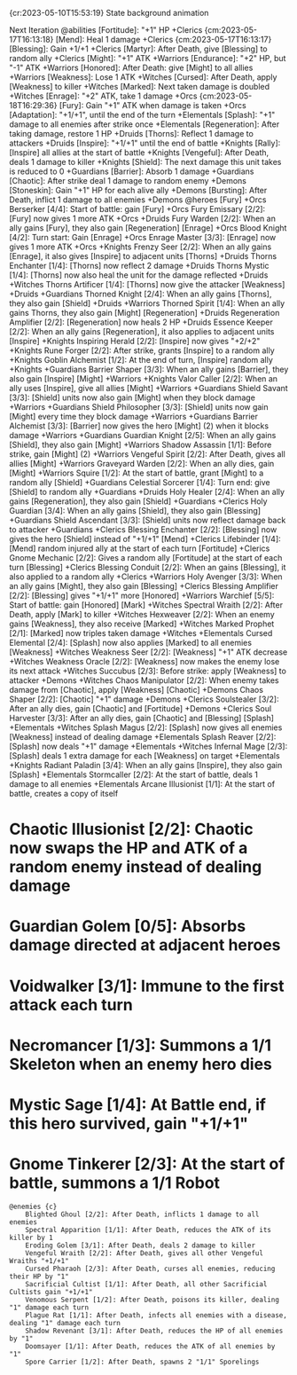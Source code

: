 {cr:2023-05-10T15:53:19} State background animation

Next Iteration
    @abilities
        [Fortitude]: "+1" HP +Clerics {cm:2023-05-17T16:13:18}
        [Mend]: Heal 1 damage +Clerics {cm:2023-05-17T16:13:17}
        [Blessing]: Gain \+1/+1 +Clerics
        [Martyr]: After Death, give [Blessing] to random ally +Clerics
        [Might]: "+1" ATK +Warriors 
        [Endurance]: "+2" HP, but "-1" ATK +Warriors 
        [Honored]: After Death: give [Might] to all allies +Warriors 
        [Weakness]: Lose 1 ATK +Witches 
        [Cursed]: After Death, apply [Weakness] to killer +Witches 
        [Marked]: Next taken damage is doubled +Witches 
        [Enrage]: "+2" ATK, take 1 damage +Orcs {cm:2023-05-18T16:29:36}
        [Fury]: Gain "+1" ATK when damage is taken +Orcs 
        [Adaptation]: "+1/+1", until the end of the turn +Elementals 
        [Splash]: "+1" damage to all enemies after strike once +Elementals 
        [Regeneration]: After taking damage, restore 1 HP +Druids 
        [Thorns]: Reflect 1 damage to attackers +Druids 
        [Inspire]: "+1/+1" until the end of battle +Knights 
        [Rally]: [Inspire] all allies at the start of battle +Knights 
        [Vengeful]: After Death, deals 1 damage to killer +Knights 
        [Shield]: The next damage this unit takes is reduced to 0 +Guardians 
        [Barrier]: Absorb 1 damage +Guardians 
        [Chaotic]: After strike deal 1 damage to random enemy +Demons 
        [Stoneskin]: Gain "+1" HP for each alive ally +Demons 
        [Bursting]: After Death, inflict 1 damage to all enemies +Demons 
    @heroes
        [Fury]
            +Orcs Berserker [4/4]: Start of battle: gain [Fury]
            +Orcs Fury Emissary [2/2]: [Fury] now gives 1 more ATK
            +Orcs +Druids Fury Warden [2/2]: When an ally gains [Fury], they also gain [Regeneration]
        [Enrage]
            +Orcs Blood Knight [4/2]: Turn start: Gain [Enrage]
            +Orcs Enrage Master [3/3]: [Enrage] now gives 1 more ATK
            +Orcs +Knights Frenzy Seer [2/2]: When an ally gains [Enrage], it also gives [Inspire] to adjacent units
        [Thorns]
            +Druids Thorns Enchanter [1/4]: [Thorns] now reflect 2 damage
            +Druids Thorns Mystic [1/4]: [Thorns] now also heal the unit for the damage reflected
            +Druids +Witches Thorns Artificer [1/4]: [Thorns] now give the attacker [Weakness]
            +Druids +Guardians Thorned Knight [2/4]: When an ally gains [Thorns], they also gain [Shield]
            +Druids +Warriors Thorned Spirit [1/4]: When an ally gains Thorns, they also gain [Might]
        [Regeneration]
            +Druids Regeneration Amplifier [2/2]: [Regeneration] now heals 2 HP
            +Druids Essence Keeper [2/2]: When an ally gains [Regeneration], it also applies to adjacent units
        [Inspire]
            +Knights Inspiring Herald [2/2]: [Inspire] now gives "+2/+2"
            +Knights Rune Forger [2/2]: After strike, grants [Inspire] to a random ally
            +Knights Goblin Alchemist [1/2]: At the end of turn, [Inspire] random ally
            +Knights +Guardians Barrier Shaper [3/3]: When an ally gains [Barrier], they also gain [Inspire]
        [Might]
            +Warriors +Knights  Valor Caller [2/2]: When an ally uses [Inspire], give all allies [Might]
            +Warriors +Guardians  Shield Savant [3/3]: [Shield] units now also gain [Might] when they block damage
            +Warriors +Guardians Shield Philosopher [3/3]: [Shield] units now gain [Might] every time they block damage
            +Warriors +Guardians Barrier Alchemist [3/3]: [Barrier] now gives the hero [Might] (2) when it blocks damage
            +Warriors +Guardians Guardian Knight [2/5]: When an ally gains [Shield], they also gain [Might]
            +Warriors Shadow Assassin [1/1]: Before strike, gain [Might] (2)
            +Warriors Vengeful Spirit [2/2]: After Death, gives all allies [Might]
            +Warriors Graveyard Warden [2/2]: When an ally dies, gain [Might]
            +Warriors Squire [1/2]: At the start of battle, grant [Might] to a random ally
        [Shield]
            +Guardians Celestial Sorcerer [1/4]: Turn end: give [Shield] to random ally
            +Guardians +Druids Holy Healer [2/4]: When an ally gains [Regeneration], they also gain [Shield]
            +Guardians +Clerics Holy Guardian [3/4]: When an ally gains [Shield], they also gain [Blessing]
            +Guardians Shield Ascendant [3/3]: [Shield] units now reflect damage back to attacker
            +Guardians +Clerics Blessing Enchanter [2/2]: [Blessing] now gives the hero [Shield] instead of "+1/+1"
        [Mend]
            +Clerics Lifebinder [1/4]: [Mend] random injured ally at the start of each turn
        [Fortitude]
            +Clerics Gnome Mechanic [2/2]: Gives a random ally [Fortitude] at the start of each turn
        [Blessing]
            +Clerics Blessing Conduit [2/2]: When an gains [Blessing], it also applied to a random ally
            +Clerics +Warriors Holy Avenger [3/3]: When an ally gains [Might], they also gain [Blessing]
            +Clerics Blessing Amplifier [2/2]: [Blessing] gives "+1/+1" more
        [Honored]
            +Warriors Warchief [5/5]: Start of battle: gain [Honored]
        [Mark]
            +Witches Spectral Wraith [2/2]: After Death, apply [Mark] to killer
            +Witches Hexweaver [2/2]: When an enemy gains [Weakness], they also receive [Marked]
            +Witches Marked Prophet [2/1]: [Marked] now triples taken damage
            +Witches +Elementals Cursed Elemental [2/4]: [Splash] now also applies [Marked] to all enemies
        [Weakness]
            +Witches Weakness Seer [2/2]: [Weakness] "+1" ATK decrease
            +Witches Weakness Oracle [2/2]: [Weakness] now makes the enemy lose its next attack
            +Witches Succubus [2/3]: Before strike: apply [Weakness] to attacker
            +Demons +Witches Chaos Manipulator [2/2]: When enemy takes damage from [Chaotic], apply [Weakness]
        [Chaotic]
            +Demons Chaos Shaper [2/2]: [Chaotic] "+1" damage
            +Demons +Clerics Soulstealer [3/2]: After an ally dies, gain [Chaotic] and [Fortitude]
            +Demons +Clerics Soul Harvester [3/3]: After an ally dies, gain [Chaotic] and [Blessing]
        [Splash]
            +Elementals +Witches Splash Magus [2/2]: [Splash] now gives all enemies [Weakness] instead of dealing damage
            +Elementals Splash Reaver [2/2]: [Splash] now deals "+1" damage
            +Elementals +Witches Infernal Mage [2/3]: [Splash] deals 1 extra damage for each [Weakness] on target
            +Elementals +Knights Radiant Paladin [3/4]: When an ally gains [Inspire], they also gain [Splash]
        +Elementals Stormcaller [2/2]: At the start of battle, deals 1 damage to all enemies
        +Elementals Arcane Illusionist [1/1]: At the start of battle, creates a copy of itself
#         Chaotic Illusionist [2/2]: Chaotic now swaps the HP and ATK of a random enemy instead of dealing damage
#         Guardian Golem [0/5]: Absorbs damage directed at adjacent heroes
#         Voidwalker [3/1]: Immune to the first attack each turn
#         Necromancer [1/3]: Summons a 1/1 Skeleton when an enemy hero dies
#         Mystic Sage [1/4]: At Battle end, if this hero survived, gain "+1/+1"
#         Gnome Tinkerer [2/3]: At the start of battle, summons a 1/1 Robot
    @enemies {c}
        Blighted Ghoul [2/2]: After Death, inflicts 1 damage to all enemies
        Spectral Apparition [1/1]: After Death, reduces the ATK of its killer by 1
        Eroding Golem [3/1]: After Death, deals 2 damage to killer
        Vengeful Wraith [2/2]: After Death, gives all other Vengeful Wraiths "+1/+1"
        Cursed Pharaoh [2/3]: After Death, curses all enemies, reducing their HP by "1"
        Sacrificial Cultist [1/1]: After Death, all other Sacrificial Cultists gain "+1/+1"
        Venomous Serpent [1/2]: After Death, poisons its killer, dealing "1" damage each turn
        Plague Rat [1/1]: After Death, infects all enemies with a disease, dealing "1" damage each turn
        Shadow Revenant [3/1]: After Death, reduces the HP of all enemies by "1"
        Doomsayer [1/1]: After Death, reduces the ATK of all enemies by "1"
        Spore Carrier [1/2]: After Death, spawns 2 "1/1" Sporelings


